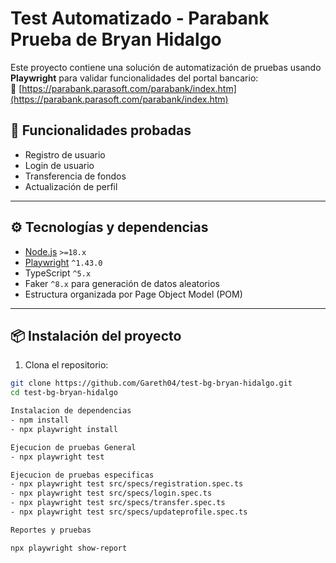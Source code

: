 # Test Automatizado - Parabank Prueba de Bryan Hidalgo

Este proyecto contiene una solución de automatización de pruebas usando **Playwright** para validar funcionalidades del portal bancario:  
🔗 [https://parabank.parasoft.com/parabank/index.htm](https://parabank.parasoft.com/parabank/index.htm)

## 🧪 Funcionalidades probadas

- Registro de usuario
- Login de usuario
- Transferencia de fondos
- Actualización de perfil

---

## ⚙️ Tecnologías y dependencias

- [Node.js](https://nodejs.org/en) `>=18.x`
- [Playwright](https://playwright.dev/) `^1.43.0`
- TypeScript `^5.x`
- Faker `^8.x` para generación de datos aleatorios
- Estructura organizada por Page Object Model (POM)

---

## 📦 Instalación del proyecto

1. Clona el repositorio:

```bash
git clone https://github.com/Gareth04/test-bg-bryan-hidalgo.git
cd test-bg-bryan-hidalgo

Instalacion de dependencias
- npm install
- npx playwright install

Ejecucion de pruebas General
- npx playwright test

Ejecucion de pruebas especificas
- npx playwright test src/specs/registration.spec.ts
- npx playwright test src/specs/login.spec.ts
- npx playwright test src/specs/transfer.spec.ts 
- npx playwright test src/specs/updateprofile.spec.ts

Reportes y pruebas

npx playwright show-report
